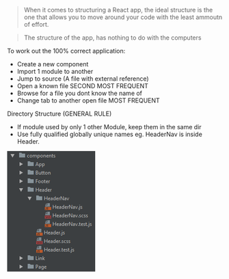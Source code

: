 > When it comes to structuring a React app, the ideal structure is the one that allows you to move around your code with the least ammoutn of effort.
 
> The structure of the app, has nothing to do with the computers
 
To work out the 100% correct application:
- Create a new component
- Import 1 module to another
- Jump to source (A file with external reference)
- Open a known file SECOND MOST FREQUENT
- Browse for a file you dont know the name of
- Change tab to another open file MOST FREQUENT

Directory Structure (GENERAL RULE)
- If module used by only 1 other Module, keep them in the same dir
- Use fully qualified globally unique names eg. HeaderNav is inside Header.
 
![Example](./images/directory-structure.png)